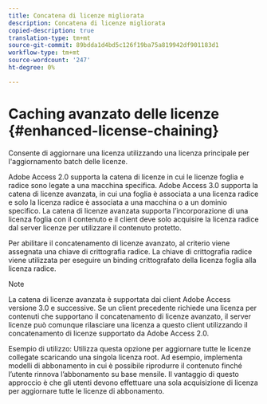 ```yaml
---
title: Concatena di licenze migliorata
description: Concatena di licenze migliorata
copied-description: true
translation-type: tm+mt
source-git-commit: 89bdda1d4bd5c126f19ba75a819942df901183d1
workflow-type: tm+mt
source-wordcount: '247'
ht-degree: 0%

---
```



# Caching avanzato delle licenze {#enhanced-license-chaining}

Consente di aggiornare una licenza utilizzando una licenza principale per l&#39;aggiornamento batch delle licenze.

Adobe Access 2.0 supporta la catena di licenze in cui le licenze foglia e radice sono legate a una macchina specifica. Adobe Access 3.0 supporta la catena di licenze avanzata, in cui una foglia è associata a una licenza radice e solo la licenza radice è associata a una macchina o a un dominio specifico. La catena di licenze avanzata supporta l’incorporazione di una licenza foglia con il contenuto e il client deve solo acquisire la licenza radice dal server licenze per utilizzare il contenuto protetto.

Per abilitare il concatenamento di licenze avanzato, al criterio viene assegnata una chiave di crittografia radice. La chiave di crittografia radice viene utilizzata per eseguire un binding crittografato della licenza foglia alla licenza radice.

>[!NOTE]
>
>La catena di licenze avanzata è supportata dai client Adobe Access versione 3.0 e successive. Se un client precedente richiede una licenza per contenuti che supportano il concatenamento di licenze avanzato, il server licenze può comunque rilasciare una licenza a questo client utilizzando il concatenamento di licenze supportato da Adobe Access 2.0.

Esempio di utilizzo: Utilizza questa opzione per aggiornare tutte le licenze collegate scaricando una singola licenza root. Ad esempio, implementa modelli di abbonamento in cui è possibile riprodurre il contenuto finché l’utente rinnova l’abbonamento su base mensile. Il vantaggio di questo approccio è che gli utenti devono effettuare una sola acquisizione di licenza per aggiornare tutte le licenze di abbonamento.

